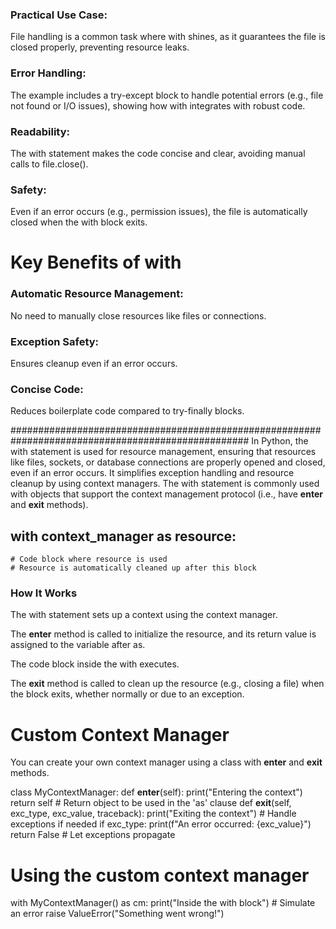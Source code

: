 
### Practical Use Case: 
File handling is a common task where with shines, as it guarantees the file is closed properly, preventing resource leaks.
### Error Handling: 
The example includes a try-except block to handle potential errors (e.g., file not found or I/O issues), showing how with integrates with robust code.
### Readability: 
The with statement makes the code concise and clear, avoiding manual calls to file.close().
### Safety: 
Even if an error occurs (e.g., permission issues), the file is automatically closed when the with block exits.

# Key Benefits of with

### Automatic Resource Management: 
No need to manually close resources like files or connections.
### Exception Safety: 
Ensures cleanup even if an error occurs.
### Concise Code: 
Reduces boilerplate code compared to try-finally blocks.

###################################################################################################
In Python, the with statement is used for resource management, ensuring that resources like files, sockets, or database connections are properly opened and closed, 
even if an error occurs. It simplifies exception handling and resource cleanup by using context managers. The with statement is commonly used with objects that 
support the context management protocol (i.e., have __enter__ and __exit__ methods).

## with context_manager as resource:
    # Code block where resource is used
    # Resource is automatically cleaned up after this block

### How It Works

The with statement sets up a context using the context manager.

The __enter__ method is called to initialize the resource, and its return value is assigned to the variable after as.

The code block inside the with executes.

The __exit__ method is called to clean up the resource (e.g., closing a file) when the block exits, whether normally or due to an exception.




# Custom Context Manager
You can create your own context manager using a class with __enter__ and __exit__ methods.

class MyContextManager:
    def __enter__(self):
        print("Entering the context")
        return self  # Return object to be used in the 'as' clause
    def __exit__(self, exc_type, exc_value, traceback):
        print("Exiting the context")
        # Handle exceptions if needed
        if exc_type:
            print(f"An error occurred: {exc_value}")
        return False  # Let exceptions propagate

# Using the custom context manager
with MyContextManager() as cm:
    print("Inside the with block")
    # Simulate an error
    raise ValueError("Something went wrong!")
